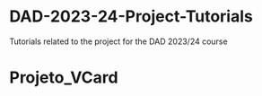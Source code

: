 # DAD-2023-24-Project-Tutorials
Tutorials related to the project for the DAD 2023/24 course
# Projeto_VCard

